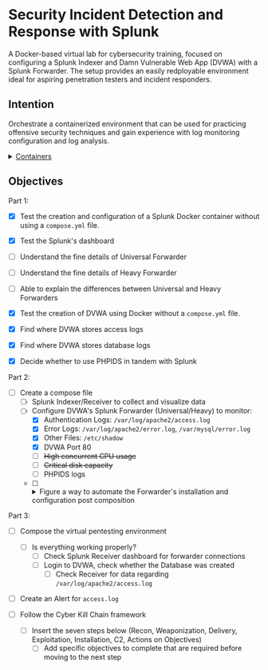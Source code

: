 # Security Incident Detection and Response with Splunk

A Docker-based virtual lab for cybersecurity training, focused on configuring a Splunk Indexer and Damn Vulnerable Web App (DVWA) with a Splunk Forwarder. The setup provides an easily redployable environment ideal for aspiring penetration testers and incident responders.

## Intention

Orchestrate a containerized environment that can be used for practicing offensive security techniques and gain experience with log monitoring configuration and log analysis.

<details>
    <summary><u>Containers</u></summary>

  Damn Vulnerable Web App
  
  Splunk
  
</details>

## Objectives

Part 1:

- [x] Test the creation and configuration of a Splunk Docker container without using a `compose.yml` file.
- [x] Test the Splunk's dashboard
- [ ] Understand the fine details of Universal Forwarder
- [ ] Understand the fine details of Heavy Forwarder
- [ ] Able to explain the differences between Universal and Heavy Forwarders

- [x] Test the creation of DVWA using Docker without a `compose.yml` file.
- [x] Find where DVWA stores access logs
- [x] Find where DVWA stores database logs
- [x] Decide whether to use PHPIDS in tandem with Splunk


Part 2:

- [ ] Create a compose file
    - [ ] Splunk Indexer/Receiver to collect and visualize data
    - [ ] Configure DVWA's Splunk Forwarder (Universal/Heavy) to monitor:
        - [x] Authentication Logs: `/var/log/apache2/access.log`
        - [x] Error Logs: `/var/log/apache2/error.log`, `/var/mysql/error.log`
        - [x] Other Files: `/etc/shadow`
        - [x] DVWA Port 80
        - [ ] <s>High concurrent CPU usage</s>
        - [ ] <s>Critical disk capacity</s>
        - [ ] PHPIDS logs
    - [ ] <details><summary>Figure a way to automate the Forwarder's installation and configuration post composition</summary>
      - [ ] Create a script to automate the installation of a Splunk Forwarder
        - [ ] Add command to `compose.yml`: `sh -c "install-splunk-forwarder.sh && echo 'Splunk Forwarder Installed'"`
        - [ ] NOTE: DVWA doesn't have `wget` or `curl`, but has `dpkg`. It may be best to just download the forwarder file onto the host before mounting it directly in `compose.yml` with a volume command like: volumes: `/home/kali/Desktop/splunk_forwarder/splunkforwarder-9.2.1-78803f08aabb-linux-2.6-amd64.deb:/opt/splunkforwarder-9.2.1-78803f08aabb-linux-2.6-amd64.deb`
        - [ ] [Installation Documentation](https://docs.splunk.com/Documentation/Forwarder/9.2.1/Forwarder/Installanixuniversalforwarder#Install_the_universal_forwarder_on_Linux:~:text=the%20CAP_DAC_READ_SEARCH%20capability.-,Install%20on%20Linux,-As%20of%20Splunk)
      - [x] [Simplest implementation](https://splunk.github.io/docker-splunk/EXAMPLES.html#create-standalone-and-universal-forwarder) seems to be adding a Forwarder container in the compose file and configuring it accordingly</details>

Part 3:

- [ ] Compose the virtual pentesting environment
  - [ ] Is everything working properly?
    - [ ] Check Splunk Receiver dashboard for forwarder connections
    - [ ] Login to DVWA, check whether the Database was created
      - [ ] Check Receiver for data regarding `/var/log/apache2/access.log`
- [ ] Create an Alert for `access.log`

- [ ] Follow the Cyber Kill Chain framework
  - [ ] Insert the seven steps below (Recon, Weaponization, Delivery, Exploitation, Installation, C2, Actions on Objectives)
    - [ ] Add specific objectives to complete that are required before moving to the next step